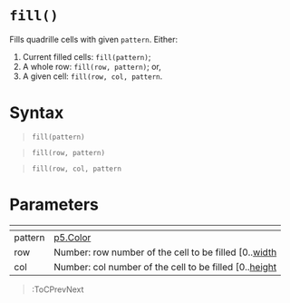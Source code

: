 # `fill()`

Fills quadrille cells with given `pattern`. Either:

1. Current filled cells: `fill(pattern)`;
2. A whole row: `fill(row, pattern)`; or,
3. A given cell: `fill(row, col, pattern`.

# Syntax

> `fill(pattern)`

> `fill(row, pattern)`

> `fill(row, col, pattern`

# Parameters

| <!-- --> | <!-- -->                                                                       |
|----------|--------------------------------------------------------------------------------|
| pattern  | [p5.Color](https://p5js.org/reference/#/p5.Color) | String | 0: filled pattern |
| row      | Number: row number of the cell to be filled [0..[width](/docs/props#width)     |
| col      | Number: col number of the cell to be filled [0..[height](/docs/props#height)   |

> :ToCPrevNext
